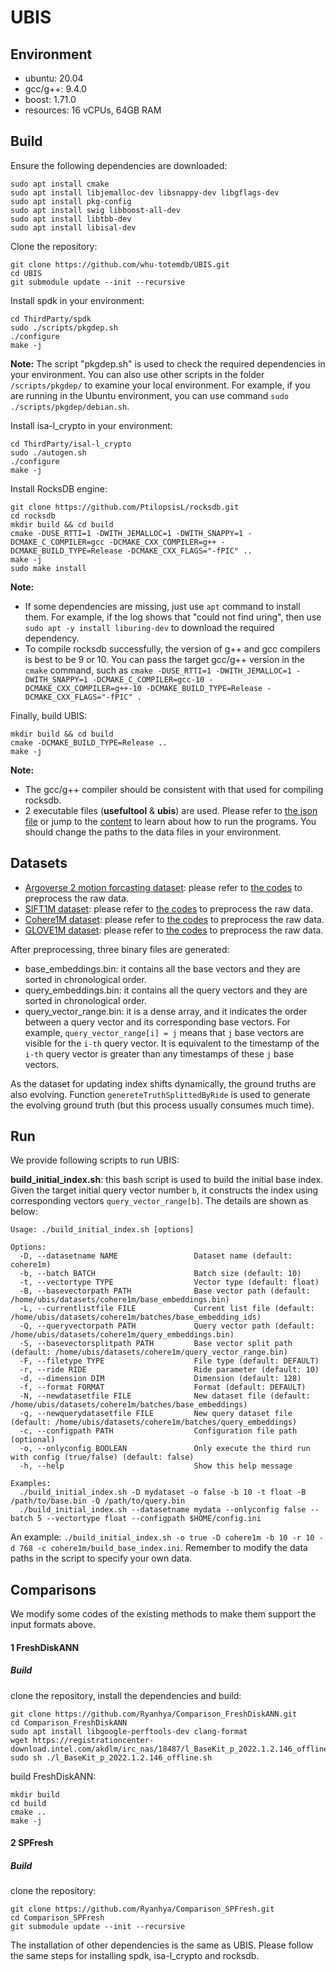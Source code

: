 # UBIS
## Environment

+ ubuntu: 20.04
+ gcc/g++: 9.4.0
+ boost: 1.71.0
+ resources: 16 vCPUs, 64GB RAM

## Build
Ensure the following dependencies are downloaded:
```
sudo apt install cmake
sudo apt install libjemalloc-dev libsnappy-dev libgflags-dev
sudo apt install pkg-config
sudo apt install swig libboost-all-dev
sudo apt install libtbb-dev
sudo apt install libisal-dev
```

Clone the repository:
```
git clone https://github.com/whu-totemdb/UBIS.git
cd UBIS
git submodule update --init --recursive
```

Install spdk in your environment:
```
cd ThirdParty/spdk
sudo ./scripts/pkgdep.sh
./configure
make -j
```
**Note:** The script "pkgdep.sh" is used to check the required dependencies in your environment. You can also use other scripts in the folder `/scripts/pkgdep/` to examine your local environment. For example, if you are running in the Ubuntu environment, you can use command `sudo ./scripts/pkgdep/debian.sh`.

Install isa-l_crypto in your environment:
```
cd ThirdParty/isal-l_crypto
sudo ./autogen.sh
./configure
make -j
```

Install RocksDB engine:
```
git clone https://github.com/PtilopsisL/rocksdb.git
cd rocksdb
mkdir build && cd build
cmake -DUSE_RTTI=1 -DWITH_JEMALLOC=1 -DWITH_SNAPPY=1 -DCMAKE_C_COMPILER=gcc -DCMAKE_CXX_COMPILER=g++ -DCMAKE_BUILD_TYPE=Release -DCMAKE_CXX_FLAGS="-fPIC" ..
make -j
sudo make install
```
**Note:**
+ If some dependencies are missing, just use `apt` command to install them. For example, if the log shows that "could not find uring", then use `sudo apt -y install liburing-dev` to download the required dependency.
+ To compile rocksdb successfully, the version of g++ and gcc compilers is best to be 9 or 10. You can pass the target gcc/g++ version in the `cmake` command, such as `cmake -DUSE_RTTI=1 -DWITH_JEMALLOC=1 -DWITH_SNAPPY=1 -DCMAKE_C_COMPILER=gcc-10 -DCMAKE_CXX_COMPILER=g++-10 -DCMAKE_BUILD_TYPE=Release -DCMAKE_CXX_FLAGS="-fPIC" .`

Finally, build UBIS:
```
mkdir build && cd build
cmake -DCMAKE_BUILD_TYPE=Release ..
make -j
```
**Note:** 
+ The gcc/g++ compiler should be consistent with that used for compiling rocksdb.
+ 2 executable files (**usefultool** & **ubis**) are used. Please refer to [the json file](.vscode/launch.json) or jump to the [content](#run) to learn about how to run the programs. You should change the paths to the data files in your environment.

## Datasets
+ [Argoverse 2 motion forcasting dataset](https://www.argoverse.org/av2.html): please refer to [the codes](/data/preprocess/argoverse2) to preprocess the raw data.
+ [SIFT1M dataset](http://corpus-texmex.irisa.fr/): please refer to [the codes](/data/preprocess/sift1m) to preprocess the raw data.
+ [Cohere1M dataset](https://vdbpublic.oss-cn-hangzhou.aliyuncs.com/cohere-768-euclidean.hdf5): please refer to [the codes](/data/preprocess/cohere1m) to preprocess the raw data.
+ [GLOVE1M dataset](http://ann-benchmarks.com/glove-200-angular.hdf5): please refer to [the codes](/data/preprocess/glove1m) to preprocess the raw data.

After preprocessing, three binary files are generated: 
+ base_embeddings.bin: it contains all the base vectors and they are sorted in chronological order.
+ query_embeddings.bin: it contains all the query vectors and they are sorted in chronological order.
+ query_vector_range.bin: it is a dense array, and it indicates the order between a query vector and its corresponding base vectors. For example, `query_vector_range[i] = j` means that `j` base vectors are visible for the `i-th` query vector. It is equivalent to the timestamp of the `i-th` query vector is greater than any timestamps of these `j` base vectors.

As the dataset for updating index shifts dynamically, the ground truths are also evolving. Function `genereteTruthSplittedByRide` is used to generate the evolving ground truth (but this process usually consumes much time).

## <span id="run">Run</span>
We provide following scripts to run UBIS:

**build_initial_index.sh**: this bash script is used to build the initial base index. Given the target initial query vector number `b`, it constructs the index using corresponding vectors `query_vector_range[b]`. The details are shown as below:
```
Usage: ./build_initial_index.sh [options]

Options:
  -D, --datasetname NAME                 Dataset name (default: cohere1m)
  -b, --batch BATCH                      Batch size (default: 10)
  -t, --vectortype TYPE                  Vector type (default: float)
  -B, --basevectorpath PATH              Base vector path (default: /home/ubis/datasets/cohere1m/base_embeddings.bin)
  -L, --currentlistfile FILE             Current list file (default: /home/ubis/datasets/cohere1m/batches/base_embedding_ids)
  -Q, --queryvectorpath PATH             Query vector path (default: /home/ubis/datasets/cohere1m/query_embeddings.bin)
  -S, --basevectorsplitpath PATH         Base vector split path (default: /home/ubis/datasets/cohere1m/query_vector_range.bin)
  -F, --filetype TYPE                    File type (default: DEFAULT)
  -r, --ride RIDE                        Ride parameter (default: 10)
  -d, --dimension DIM                    Dimension (default: 128)
  -f, --format FORMAT                    Format (default: DEFAULT)
  -N, --newdatasetfile FILE              New dataset file (default: /home/ubis/datasets/cohere1m/batches/base_embeddings)
  -q, --newquerydatasetfile FILE         New query dataset file (default: /home/ubis/datasets/cohere1m/batches/query_embeddings)
  -c, --configpath PATH                  Configuration file path (optional)
  -o, --onlyconfig BOOLEAN               Only execute the third run with config (true/false) (default: false)
  -h, --help                             Show this help message

Examples:
  ./build_initial_index.sh -D mydataset -o false -b 10 -t float -B /path/to/base.bin -Q /path/to/query.bin
  ./build_initial_index.sh --datasetname mydata --onlyconfig false --batch 5 --vectortype float --configpath $HOME/config.ini
```
An example: `./build_initial_index.sh -o true -D cohere1m -b 10 -r 10 -d 768 -c cohere1m/build_base_index.ini`. Remember to modify the data paths in the script to specify your own data.


## Comparisons
We modify some codes of the existing methods to make them support the input formats above. 
#### 1 FreshDiskANN
##### Build
clone the repository, install the dependencies and build:
```
git clone https://github.com/Ryanhya/Comparison_FreshDiskANN.git
cd Comparison_FreshDiskANN
sudo apt install libgoogle-perftools-dev clang-format
wget https://registrationcenter-download.intel.com/akdlm/irc_nas/18487/l_BaseKit_p_2022.1.2.146_offline.sh
sudo sh ./l_BaseKit_p_2022.1.2.146_offline.sh
```


build FreshDiskANN:
```
mkdir build
cd build
cmake ..
make -j
```

#### 2 SPFresh
##### Build
clone the repository:
```
git clone https://github.com/Ryanhya/Comparison_SPFresh.git
cd Comparison_SPFresh
git submodule update --init --recursive
```

The installation of other dependencies is the same as UBIS. Please follow the same steps for installing spdk, isa-l_crypto and rocksdb.



